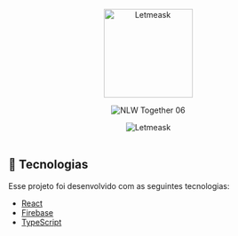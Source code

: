 <p align="center">
  <img alt="Letmeask" src="https://user-images.githubusercontent.com/98249765/171504519-d3e2588e-7d71-4f29-8a26-5270709450af.svg" width="160px">
</p>

<p align="center">
  <img src="https://img.shields.io/static/v1?label=NLW&message=06&color=8257E5&labelColor=000000" alt="NLW Together 06" />
</p>

<div align="center">
    <img alt="Letmeask" src="https://user-images.githubusercontent.com/98249765/171504340-c848981b-21a7-45a8-a394-2db14de70a6d.png" />
</div>

<br>

## 🧪 Tecnologias

Esse projeto foi desenvolvido com as seguintes tecnologias:

- [React](https://reactjs.org)
- [Firebase](https://firebase.google.com/)
- [TypeScript](https://www.typescriptlang.org/)
